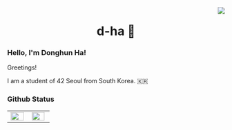 <div align="right">
<img src="https://hits.seeyoufarm.com/api/count/incr/badge.svg?url=https%3A%2F%2Fgithub.com%2FDevdha%2Fhit-counter&count_bg=%2300008B&title_bg=%23555555&icon=&icon_color=%23E7E7E7&title=hits&edge_flat=false" align="right" />
</div>

<h1 align="center">
d-ha 🐯
</h1>
  
### Hello, I'm Donghun Ha!
Greetings!

I am a student of 42 Seoul from South Korea. 🇰🇷


### Github Status
<table><tr><td valign="top" width="40%">

<img src="https://github-readme-stats.vercel.app/api?username=Devdha&show_icons=true&count_private=true&hide_border=true" align="left" style="width: 95%" />

</td><td valign="top" width="40%">

<img src="https://github-readme-stats.vercel.app/api/top-langs/?username=Devdha&hide_border=true&layout=compact" align="left" style="width: 95%" />

</td></tr></table>  

<br/>  

<!--
**Devdha/Devdha** is a ✨ _special_ ✨ repository because its `README.md` (this file) appears on your GitHub profile.

Here are some ideas to get you started:

- 🔭 I’m currently working on ...
- 🌱 I’m currently learning ...
- 👯 I’m looking to collaborate on ...
- 🤔 I’m looking for help with ...
- 💬 Ask me about ...
- 📫 How to reach me: ...
- 😄 Pronouns: ...
- ⚡ Fun fact: ...
-->
